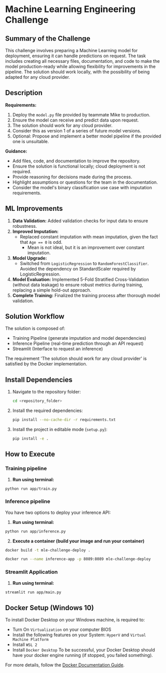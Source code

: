 # Machine Learning Engineering Challenge

## Summary of the Challenge
This challenge involves preparing a Machine Learning model for deployment, ensuring it can handle predictions on request. The task includes creating all necessary files, documentation, and code to make the model production-ready while allowing flexibility for improvements in the pipeline. The solution should work locally, with the possibility of being adapted for any cloud provider.

## Description
**Requirements:**
1. Deploy the `model.py` file provided by teammate Mike to production.
2. Ensure the model can receive and predict data upon request.
3. The solution should work for any cloud provider.
4. Consider this as version 1 of a series of future model versions.
5. Optional: Propose and implement a better model pipeline if the provided one is unsuitable.

**Guidance:**
- Add files, code, and documentation to improve the repository.
- Ensure the solution is functional locally; cloud deployment is not required.
- Provide reasoning for decisions made during the process.
- Highlight assumptions or questions for the team in the documentation.
- Consider the model's binary classification use case with imputation requirements.

## ML Improvements
1. **Data Validation:** Added validation checks for input data to ensure robustness.
2. **Improved Imputation:** 
   - Replaced constant imputation with mean imputation, given the fact that `Age == 0` is odd.
        - Mean is not ideal, but it is an improvement over constant imputation.
3. **Model Upgrade:** 
   - Switched from `LogisticRegression` to `RandomForestClassifier`. Avoided the dependency on StandardScaler required by LogisticRegression.
4. **Model Evaluation:** Implemented 5-Fold Stratified Cross-Validation (without data leakage) to ensure robust metrics during training, replacing a simple hold-out approach.
5. **Complete Training:** Finalized the training process after thorough model validation.

## Solution Workflow
The solution is composed of:
- Training Pipeline (generate imputation and model dependencies)
- Inference Pipeline (real-time prediction through an API request)
- Streamlit (Interface to request an inference)

The requirement 'The solution should work for any cloud provider' is satisfied by the Docker implementation.

## Install Dependencies
1. Navigate to the repository folder:
   ```bash
   cd <repository_folder>
   ```

2. Install the required dependencies:
   ```bash
   pip install --no-cache-dir -r requirements.txt
   ```

3. Install the project in editable mode (`setup.py`):
   ```bash
   pip install -e .
   ```


## How to Execute

### Training pipeline
1. **Run using terminal:**
```bash
python run app/train.py
```

### Inference pipeline
You have two options to deploy your inference API:
1. **Run using terminal:**
```bash
python run app/inference.py
```

2. **Execute a container (build your image and run your container)**
```bash
docker build -t mle-challenge-deploy .
```
```bash
docker run --name inference-app -p 8089:8089 mle-challenge-deploy
```
### Streamlit Application
1. **Run using terminal:**
```bash
streamlit run app/main.py
```

## Docker Setup (Windows 10)
To install Docker Desktop on your Windows machine, is required to:
- Turn On `Virtualization` on your computer BIOS
- Install the following features on your System: `HyperV` and `Virtual Machine Platform`
- Install `WSL 2`
- Install `Docker Desktop`
To be successful, your Docker Desktop should have your docker engine running (if stopped, you failed something).

For more details, follow the [Docker Documentation Guide](https://docs.docker.com/desktop/setup/install/windows-install/).
